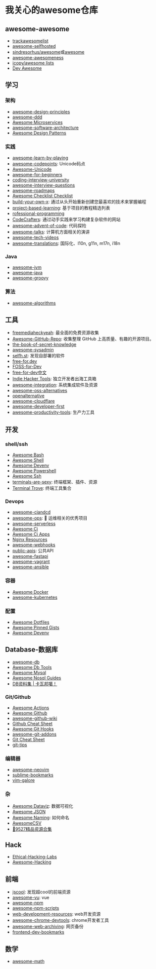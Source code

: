 # 我关心的awesome仓库

## awesome-awesome
- [trackawesomelist](https://www.trackawesomelist.com/)
- [awesome-selfhosted](https://awesome-selfhosted.net/)
- [sindresorhus/awesome](https://project-awesome.org/)或[awesome](https://github.com/sindresorhus/awesome)
- [awesome-awesomeness](https://github.com/bayandin/awesome-awesomeness)
- [icopy/awesome lists](https://asmen.icopy.site/)
- [Dev Awesome](https://wener.me/notes/dev/awesome)
## 学习
### 架构
- [awesome-design-principles](https://github.com/robinstickel/awesome-design-principles)
- [awesome-ddd](https://github.com/heynickc/awesome-ddd)
- [Awesome Microservices](https://github.com/mfornos/awesome-microservices)
- [awesome-software-architecture](https://github.com/simskij/awesome-software-architecture)
- [Awesome Design Patterns](https://github.com/DovAmir/awesome-design-patterns)
### 实践
- [awesome-learn-by-playing](https://github.com/lmammino/awesome-learn-by-playing)
- [awesome-codepoints](https://github.com/Codepoints/awesome-codepoints): Unicode码点
- [Awesome-Unicode](https://github.com/jagracey/Awesome-Unicode)
- [awesome-for-beginners](https://github.com/MunGell/awesome-for-beginners)
- [coding-interview-university](https://github.com/jwasham/coding-interview-university)
- [awesome-interview-questions](https://github.com/DopplerHQ/awesome-interview-questions)
- [awesome-roadmaps](https://github.com/liuchong/awesome-roadmaps)
- [Awesome Checklist Checklist](https://github.com/huyingjie/Checklist-Checklist)
- [build-your-own-x](https://github.com/codecrafters-io/build-your-own-x): 通过从头开始重新创建您最喜欢的技术来掌握编程
- [project-based-learning](https://github.com/practical-tutorials/project-based-learning): 基于项目的教程精选列表
- [rofessional-programming](https://github.com/charlax/professional-programming)
- [CodeCrafters](https://app.codecrafters.io/catalog): 通过动手实践来学习构建复杂软件的网站
- [awesome-advent-of-code](https://github.com/Bogdanp/awesome-advent-of-code): 代码探险
- [awesome-talks](https://github.com/JanVanRyswyck/awesome-talks): 计算机方面相关的演讲
- [awesome-tech-videos](https://github.com/lucasviola/awesome-tech-videos)
- [awesome-translations](https://github.com/mbiesiad/awesome-translations): 国际化、l10n, g11n, m17n, i18n
### Java
- [awesome-jvm](https://github.com/deephacks/awesome-jvm)
- [awesome-java](https://github.com/akullpp/awesome-java)
- [awesome-groovy](https://github.com/kdabir/awesome-groovy)
### 算法
- [awesome-algorithms](https://github.com/tayllan/awesome-algorithms)
## 工具
- [freemediaheckyeah](https://fmhy.net/): 最全面的免费资源收集
- [Awesome-GitHub-Repo](https://github.com/Wechat-ggGitHub/Awesome-GitHub-Repo): 收集整理 GitHub 上高质量、有趣的开源项目。
- [the-book-of-secret-knowledge](https://github.com/trimstray/the-book-of-secret-knowledge)
- [awesome-sysadmin](https://github.com/awesome-foss/awesome-sysadmin)
- [selfh.st](https://selfh.st/apps/): 发现自部署的软件
- [free-for.dev](https://free-for.dev/#/)
- [FOSS-for-Dev](https://github.com/tvvocold/FOSS-for-Dev)
- [free-for-dev中文](https://github.com/tvvocold/free-for-dev-zh)
- [Indie Hacker Tools](https://indiehackertools.net/): 独立开发者出海工具箱
- [awesome-integration](https://github.com/stn1slv/awesome-integration): 系统集成软件及资源
- [awesome-oss-alternatives](https://github.com/RunaCapital/awesome-oss-alternatives)
- [openalternative](https://openalternative.co/)
- [awesome-cloudflare](https://github.com/irazasyed/awesome-cloudflare)
- [awesome-developer-first](https://github.com/agamm/awesome-developer-first)
- [awesome-productivity-tools](https://github.com/ProductivityDirectory/awesome-productivity-tools): 生产力工具

## 开发
### shell/ssh
- [Awesome Bash](https://github.com/awesome-lists/awesome-bash)
- [Awesome Shell](https://github.com/alebcay/awesome-shell)
- [Awesome Devenv](https://github.com/jondot/awesome-devenv)
- [Awesome Powershell](https://github.com/janikvonrotz/awesome-powershell)
- [Awesome Ssh](https://github.com/moul/awesome-ssh)
- [terminals-are-sexy](https://github.com/k4m4/terminals-are-sexy): 终端框架、插件、资源
- [Terminal Trove](https://terminaltrove.com/): 终端工具集合
### Devops
- [awesome-ciandcd](https://github.com/cicdops/awesome-ciandcd)
- [awesome-ops](https://github.com/eryajf/awesome-ops): 🧰 运维相关的优秀项目
- [awesome-serverless](https://github.com/anaibol/awesome-serverless)
- [Awesome Ci](https://github.com/ligurio/awesome-ci)
- [Awesome Ci Apps](https://github.com/agarrharr/awesome-cli-apps)
- [Nginx Resources](https://github.com/fcambus/nginx-resources)
- [awesome-webhooks](https://github.com/realadeel/awesome-webhooks)
- [public-apis](https://github.com/public-apis/public-apis): 公共API
- [awesome-fastapi](https://github.com/mjhea0/awesome-fastapi)
- [awesome-vagrant](https://github.com/iJackUA/awesome-vagrant)
- [awesome-ansible](https://github.com/ansible-community/awesome-ansible)
### 容器
- [Awesome Docker](https://github.com/veggiemonk/awesome-docker)
- [awesome-kubernetes](https://github.com/ramitsurana/awesome-kubernetes)
### 配置
- [Awesome Dotfiles](https://github.com/webpro/awesome-dotfiles)
- [Awesome Pinned Gists](https://github.com/matchai/awesome-pinned-gists)
- [Awesome Devenv](https://github.com/jondot/awesome-devenv)
## Database-数据库
- [awesome-db](https://github.com/numetriclabz/awesome-db)
- [Awesome Db Tools](https://github.com/mgramin/awesome-db-tools/)
- [Awesome Mysql](https://github.com/shlomi-noach/awesome-mysql/)
- [Awesome Nosql Guides](https://github.com/erictleung/awesome-nosql-guides/)
- [DB资料集 | 卡瓦邦噶！](https://www.kawabangga.com/db)
### Git/Github
- [Awesome Actions](https://github.com/sdras/awesome-actions)
- [Awesome Github](https://github.com/phillipadsmith/awesome-github)
- [awesome-github-wiki](https://github.com/MyHoneyBadger/awesome-github-wiki)
- [Github Cheat Sheet](https://github.com/tiimgreen/github-cheat-sheet)
- [Awesome Git Hooks](https://github.com/CompSciLauren/awesome-git-hooks)
- [awesome-git-addons](https://github.com/stevemao/awesome-git-addons)
- [Git Cheat Sheet](https://github.com/arslanbilal/git-cheat-sheet)
- [git-tips](https://github.com/git-tips/tips)
### 编辑器
- [awesome-neovim](https://github.com/rockerBOO/awesome-neovim)
- [sublime-bookmarks](https://github.com/dreikanter/sublime-bookmarks)
- [vim-galore](https://github.com/mhinz/vim-galore)
### 杂
- [Awesome Dataviz](https://github.com/javierluraschi/awesome-dataviz): 数据可视化
- [Awesome JSON](https://github.com/burningtree/awesome-json)
- [Awesome Naming](https://github.com/gruhn/awesome-naming): 如何命名
- [AwesomeCSV](https://github.com/secretGeek/AwesomeCSV)
- [🌈9527精品资源合集](https://www.yuque.com/eureka9527/0007)
## Hack
- [Ethical-Hacking-Labs](https://github.com/Samsar4/Ethical-Hacking-Labs)
- [Awesome-Hacking](https://github.com/Hack-with-Github/Awesome-Hacking)

## 前端
- [jscool](https://jscool.cn/): 发现超cool的前端资源
- [awesome-vu](https://github.com/vuejs/awesome-vue): vue
- [awesome-npm](https://github.com/sindresorhus/awesome-npm)
- [awesome-npm-scripts](https://github.com/RyanZim/awesome-npm-scripts)
- [web-development-resources](https://github.com/markodenic/web-development-resources): web开发资源
- [awesome-chrome-devtools](https://github.com/ChromeDevTools/awesome-chrome-devtools): chrome开发者工具
- [awesome-web-archiving](https://github.com/iipc/awesome-web-archiving): 网页备份
- [frontend-dev-bookmarks](https://github.com/dypsilon/frontend-dev-bookmarks)

## 数学
- [awesome-math](https://github.com/rossant/awesome-math)
